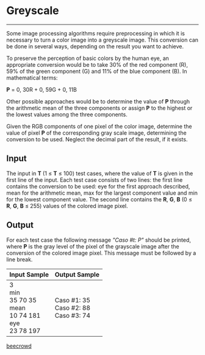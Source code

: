 # Greyscale

---

Some image processing algorithms require preprocessing in which it is necessary to turn a color image into a greyscale image. This conversion can be done in several ways, depending on the result you want to achieve.

To preserve the perception of basic colors by the human eye, an appropriate conversion would be to take 30% of the red component (R), 59% of the green component (G) and 11% of the blue component (B). In mathematical terms:

**P** = 0, 30R + 0, 59G + 0, 11B

Other possible approaches would be to determine the value of **P** through the arithmetic mean of the three components or assign **P** to the highest or the lowest values among the three components.

Given the RGB components of one pixel of the color image, determine the value of pixel **P** of the corresponding gray scale image, determining the conversion to be
 used. Neglect the decimal part of the result, if it exists.

## Input

The input in **T** (1 ≤ **T** ≤ 100) test cases, where the value of **T** is given in the first line of the input. Each test case consists of two lines: the first line contains the conversion to be used: eye for the first approach described, mean for the arithmetic mean, max for the largest component value and min for the lowest component value. The second line contains the **R**, **G**, **B** (0 ≤ **R**, **G**, **B** ≤ 255) values of the colored image pixel.

## Output

For each test case the following message *"Caso #t: P"* should be printed, where **P** is the gray level of the pixel of the grayscale image after the conversion of the colored image pixel. This message must be followed by a line break.

| Input Sample                                                              | Output Sample                                 |
| ------------------------------------------------------------------------- | --------------------------------------------- |
| 3<br/> min<br/> 35 70 35<br/> mean<br/> 10 74 181<br/> eye<br/> 23 78 197 | Caso #1: 35<br/> Caso #2: 88<br/> Caso #3: 74 |

[beecrowd](https://www.beecrowd.com.br/judge/en/problems/view/2630)
